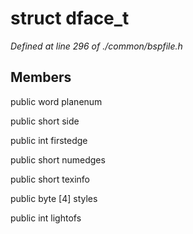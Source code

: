 # struct dface_t

*Defined at line 296 of ./common/bspfile.h*

## Members

public word planenum

public short side

public int firstedge

public short numedges

public short texinfo

public byte [4] styles

public int lightofs



